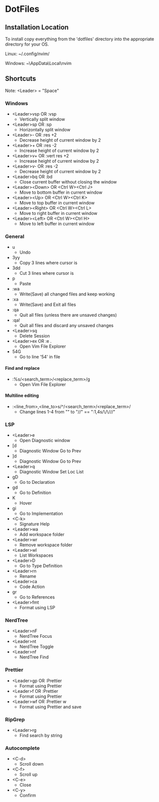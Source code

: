 # DotFiles

## Installation Location

To install copy everything from the 'dotfiles' directory into the appropriate directory for your OS.

Linux:
~/.config/nvim/

Windows:
~\AppData\Local\nvim

## Shortcuts

Note: \<Leader\> = "Space"

### Windows

- \<Leader\>vsp OR :vsp
  - Vertically split window
- \<Leader\>sp OR :sp
  - Horizontally split window
- \<Leader\>- OR :res +2
  - Decrease height of current window by 2
- \<Leader\>+ OR :res -2
  - Increase height of current window by 2
- \<Leader\>v+ OR :vert res +2
  - Increase height of current window by 2
- \<Leader\>v- OR :res -2
  - Decrease height of current window by 2
- \<Leader\>bq OR :bd
  - Close current buffer without closing the window
- \<Leader\>\<Down\> OR \<Ctrl W\>\<Ctrl J\>
  - Move to bottom buffer in current window
- \<Leader\>\<Up\> OR \<Ctrl W\>\<Ctrl K\>
  - Move to top buffer in current window
- \<Leader\>\<Right\> OR \<Ctrl W\>\<Ctrl L\>
  - Move to right buffer in current window
- \<Leader\>\<Left\> OR \<Ctrl W\>\<Ctrl H\>
  - Move to left buffer in current window

### General

- u
  - Undo
- 3yy
  - Copy 3 lines where cursor is
- 3dd
  - Cut 3 lines where cursor is
- p
  - Paste
- :wa
  - Write(Save) all changed files and keep working
- :xa
  - Write(Save) and Exit all files
- :qa
  - Quit all files (unless there are unsaved changes)
- :qa!
  - Quit all files and discard any unsaved changes
- \<Leader\>sq
  - Delete Session
- \<Leader\>ex OR :e .
  - Open Vim File Explorer
- 54G
  - Go to line '54' in file

#### Find and replace

- :%s/\<search_term\>/\<replace_term\>/g
  - Open Vim File Explorer

#### Multiline editing

- :\<line_from\>,\<line_to\>s/^/\<search_term\>/\<replace_term\>/
  - Change lines 1-4 from "" to "//" == ":1,4s/\\/\\///"

### LSP

- \<Leader\>e
  - Open Diagnostic window
- [d
  - Diagnostic Window Go to Prev
- ]d
  - Diagnostic Window Go to Prev
- \<Leader\>q
  - Diagnostic Window Set Loc List
- gD
  - Go to Declaration
- gd
  - Go to Definition
- K
  - Hover
- gi
  - Go to Implementation
- \<C-k\>
  - Signature Help
- \<Leader\>wa
  - Add workspace folder
- \<Leader\>wr
  - Remove workspace folder
- \<Leader\>wl
  - List Workspaces
- \<Leader\>D
  - Go to Type Definition
- \<Leader\>rn
  - Rename
- \<Leader\>ca
  - Code Action
- gr
  - Go to References
- \<Leader\>fmt
  - Format using LSP

### NerdTree

- \<Leader\>nF
  - NerdTree Focus
- \<Leader\>nt
  - NerdTree Toggle
- \<Leader\>nf
  - NerdTree Find

### Prettier

- \<Leader\>gp OR :Prettier
  - Format using Prettier
- \<Leader\>f OR :Prettier
  - Format using Prettier
- \<Leader\>wf OR :Prettier w
  - Format using Prettier and save

### RipGrep

- \<Leader\>rg
  - Find search by string

### Autocomplete

- \<C-d\>
  - Scroll down
- \<C-f\>
  - Scroll up
- \<C-e\>
  - Close
- \<C-y\>
  - Confirm
